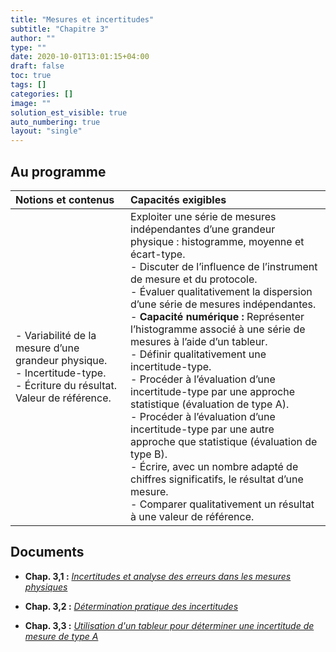 ```yaml
---
title: "Mesures et incertitudes"
subtitle: "Chapitre 3"
author: ""
type: ""
date: 2020-10-01T13:01:15+04:00
draft: false
toc: true
tags: []
categories: []
image: ""
solution_est_visible: true
auto_numbering: true
layout: "single"
---
```


## Au programme

| Notions et contenus | Capacités exigibles |
|:----|:----|
| - Variabilité de la mesure d’une grandeur physique.<br />- Incertitude-type.<br />- Écriture du résultat. Valeur de référence. | Exploiter une série de mesures indépendantes d’une grandeur physique : histogramme, moyenne et écart-type.<br />- Discuter de l’influence de l’instrument de mesure et du protocole.<br />- Évaluer qualitativement la dispersion d’une série de mesures indépendantes.<br />- **Capacité numérique :** Représenter l’histogramme associé à une série de mesures à l’aide d’un tableur.<br />- Définir qualitativement une incertitude-type.<br />- Procéder à l’évaluation d’une incertitude-type par une approche statistique (évaluation de type A).<br />- Procéder à l’évaluation d’une incertitude-type par une autre approche que statistique (évaluation de type B).<br />- Écrire, avec un nombre adapté de chiffres significatifs, le résultat d’une mesure.<br />- Comparer qualitativement un résultat à une valeur de référence. |

## Documents

- **Chap. 3,1 :** [*Incertitudes et analyse des erreurs dans les mesures physiques*](1-analyse-erreurs-mesure)

- **Chap. 3,2 :** [*Détermination pratique des incertitudes*](2-determination-incertitudes)

- **Chap. 3,3 :** [*Utilisation d'un tableur pour déterminer une incertitude de mesure de type A*](3-utilisation-tableur)